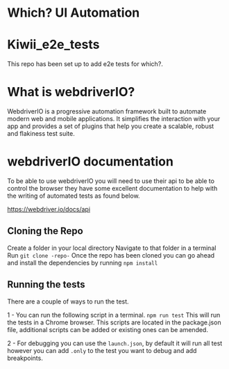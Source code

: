 # Which? UI Automation

# Kiwii_e2e_tests
This repo has been set up to add e2e tests for which?.


# What is webdriverIO?
WebdriverIO is a progressive automation framework built to automate modern web and mobile applications. It simplifies the interaction with your app and provides a set of plugins that help you create a scalable, robust and flakiness test suite.

# webdriverIO documentation
To be able to use webdriverIO you will need to use their api to be able to control the browser they have some excellent documentation to help with the writing of automated tests as found below. 

https://webdriver.io/docs/api

## Cloning the Repo
Create a folder in your local directory
Navigate to that folder in a terminal
Run `git clone -repo-`
Once the repo has been cloned you can go ahead and install the dependencies by running `npm install`

## Running the tests
There are a couple of ways to run the test. 

1 - You can run the following script in a terminal.
`npm run test` This will run the tests in a Chrome browser.
This scripts are located in the package.json file, additional scripts can be added or existing ones can be amended.

2 - For debugging you can use the `launch.json`, by default it will run all test however you can add `.only` to the test you want to debug and add breakpoints.